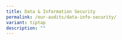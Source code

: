 ```yaml
---
title: Data & Information Security
permalink: /our-audits/data-info-security/
variant: tiptap
description: ""
---
```

